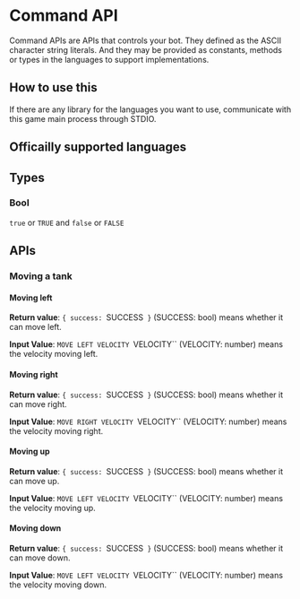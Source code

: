 # Command API

Command APIs are APIs that controls your bot. They defined as the ASCII character string literals. And they may be provided as constants, methods or types in the languages to support implementations.

## How to use this

If there are any library for the languages you want to use, communicate with this game main process through STDIO.

## Officailly supported languages

## Types

### Bool

`true` or `TRUE` and `false` or `FALSE`

## APIs

### Moving a tank

#### Moving left

**Return value**: `{ success: `SUCCESS` }` (SUCCESS: bool) means whether it can move left.

**Input Value**: `MOVE LEFT VELOCITY `VELOCITY`` (VELOCITY: number) means the velocity moving left.

#### Moving right

**Return value**: `{ success: `SUCCESS` }` (SUCCESS: bool) means whether it can move right.

**Input Value**: `MOVE RIGHT VELOCITY `VELOCITY`` (VELOCITY: number) means the velocity moving right.

#### Moving up

**Return value**: `{ success: `SUCCESS` }` (SUCCESS: bool) means whether it can move up.

**Input Value**: `MOVE LEFT VELOCITY `VELOCITY`` (VELOCITY: number) means the velocity moving up.

#### Moving down

**Return value**: `{ success: `SUCCESS` }` (SUCCESS: bool) means whether it can move down.

**Input Value**: `MOVE LEFT VELOCITY `VELOCITY`` (VELOCITY: number) means the velocity moving down.
